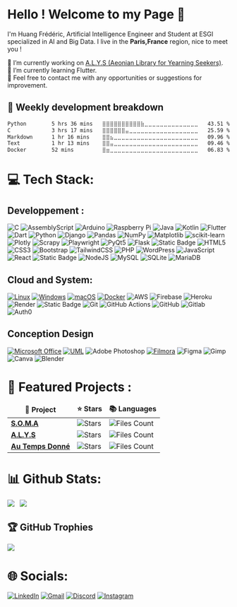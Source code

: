 # Hello ! Welcome to my Page 👋

I'm Huang Frédéric, Artificial Intelligence Engineer and Student at ESGI specialized in AI and Big Data. I live in the **Paris,France** region, nice to meet you !

🔭 I’m currently working on [A.L.Y.S (Aeonian Library for Yearning Seekers)](https://github.com/Huang-Frederic/A.L.Y.S).<br>
🌱 I’m currently learning Flutter.<br>
💬 Feel free to contact me with any opportunities or suggestions for improvement.<br>

<!-- ![visitors](https://visitor-badge.laobi.icu/badge?page_id=Huang-Frederic.Huang-Frederic) -->

## 🎯 Weekly development breakdown
<!--START_SECTION:waka-->

```txt
Python        5 hrs 36 mins   ⣿⣿⣿⣿⣿⣿⣿⣿⣿⣿⣷⣀⣀⣀⣀⣀⣀⣀⣀⣀⣀⣀⣀⣀⣀   43.51 %
C             3 hrs 17 mins   ⣿⣿⣿⣿⣿⣿⣤⣀⣀⣀⣀⣀⣀⣀⣀⣀⣀⣀⣀⣀⣀⣀⣀⣀⣀   25.59 %
Markdown      1 hr 16 mins    ⣿⣿⣦⣀⣀⣀⣀⣀⣀⣀⣀⣀⣀⣀⣀⣀⣀⣀⣀⣀⣀⣀⣀⣀⣀   09.96 %
Text          1 hr 13 mins    ⣿⣿⣤⣀⣀⣀⣀⣀⣀⣀⣀⣀⣀⣀⣀⣀⣀⣀⣀⣀⣀⣀⣀⣀⣀   09.46 %
Docker        52 mins         ⣿⣶⣀⣀⣀⣀⣀⣀⣀⣀⣀⣀⣀⣀⣀⣀⣀⣀⣀⣀⣀⣀⣀⣀⣀   06.83 %
```

<!--END_SECTION:waka-->

# 💻 Tech Stack:

## Developpement :


![C](https://img.shields.io/badge/c-%2300599C.svg?style=for-the-badge&logo=c&logoColor=white)
![AssemblyScript](https://img.shields.io/badge/assembly%20script-%23000000.svg?style=for-the-badge&logo=assemblyscript&logoColor=white)
![Arduino](https://img.shields.io/badge/-Arduino-00979D?style=for-the-badge&logo=Arduino&logoColor=white)
![Raspberry Pi](https://img.shields.io/badge/-RaspberryPi-C51A4A?style=for-the-badge&logo=Raspberry-Pi)<!-- -->
![Java](https://img.shields.io/badge/java-%23ED8B00.svg?style=for-the-badge&logo=openjdk&logoColor=white)
![Kotlin](https://img.shields.io/badge/kotlin-%237F52FF.svg?style=for-the-badge&logo=kotlin&logoColor=white)
![Flutter](https://img.shields.io/badge/Flutter-003545?style=for-the-badge&logo=flutter&logoColor=white)
![Dart](https://img.shields.io/badge/Dart-11557C?style=for-the-badge&logo=dart&logoColor=white)<!-- -->
![Python](https://img.shields.io/badge/python-3670A0?style=for-the-badge&logo=python&logoColor=ffdd54)
![Django](https://img.shields.io/badge/Django-003545?style=for-the-badge&logo=django&logoColor=white)
![Pandas](https://img.shields.io/badge/pandas-%23150458.svg?style=for-the-badge&logo=pandas&logoColor=white)
![NumPy](https://img.shields.io/badge/numpy-%23013243.svg?style=for-the-badge&logo=numpy&logoColor=white)
![Matplotlib](https://img.shields.io/badge/Matplotlib-11557C?style=for-the-badge&logo=plotly&logoColor=white)
![scikit-learn](https://img.shields.io/badge/scikit--learn-%23F7931E.svg?style=for-the-badge&logo=scikit-learn&logoColor=white)
![Plotly](https://img.shields.io/badge/Plotly-%233F4F75.svg?style=for-the-badge&logo=plotly&logoColor=white)
![Scrapy](https://img.shields.io/badge/Scrapy-FF2D20?style=for-the-badge&logo=scrapy&logoColor=white)
![Playwright](https://img.shields.io/badge/Playwright-2EAD33?style=for-the-badge&logo=playwright&logoColor=white)
![PyQt5](https://img.shields.io/badge/PyQt5-F89820?style=for-the-badge&logo=qt&logoColor=white)
![Flask](https://img.shields.io/badge/flask-%23000.svg?style=for-the-badge&logo=flask&logoColor=white)
![Static Badge](https://img.shields.io/badge/sqlalchemy-gray?style=for-the-badge&logo=SQLAlchemy)<!-- -->
![HTML5](https://img.shields.io/badge/HTML5-E34F26?style=for-the-badge&logo=html5&logoColor=white)
![CSS3](https://img.shields.io/badge/CSS3-1572B6?style=for-the-badge&logo=css3&logoColor=white)
![Bootstrap](https://img.shields.io/badge/Bootstrap-7952B3?style=for-the-badge&logo=bootstrap&logoColor=white)
![TailwindCSS](https://img.shields.io/badge/tailwindcss-%2338B2AC.svg?style=for-the-badge&logo=tailwind-css&logoColor=white)
![PHP](https://img.shields.io/badge/PHP-777BB4?style=for-the-badge&logo=php&logoColor=white)
![WordPress](https://img.shields.io/badge/WordPress-%23117AC9.svg?style=for-the-badge&logo=WordPress&logoColor=white)
![JavaScript](https://img.shields.io/badge/JavaScript-F7DF1E?style=for-the-badge&logo=javascript&logoColor=black)
![React](https://img.shields.io/badge/react-%2320232a.svg?style=for-the-badge&logo=react&logoColor=%2361DAFB)
![Static Badge](https://img.shields.io/badge/nuxt.js-gray?style=for-the-badge&logo=Nuxt.js)
![NodeJS](https://img.shields.io/badge/node.js-6DA55F?style=for-the-badge&logo=node.js&logoColor=white)<!-- -->
![MySQL](https://img.shields.io/badge/mysql-4479A1.svg?style=for-the-badge&logo=mysql&logoColor=white)
![SQLite](https://img.shields.io/badge/sqlite-%2307405e.svg?style=for-the-badge&logo=sqlite&logoColor=white)
![MariaDB](https://img.shields.io/badge/MariaDB-003545?style=for-the-badge&logo=mariadb&logoColor=white)


## Cloud and System:

[![Linux](https://img.shields.io/badge/Linux-FCC624?style=for-the-badge&logo=linux&logoColor=black)](https://www.linux.org/)
[![Windows](https://img.shields.io/badge/Windows-0078D6?style=for-the-badge&logo=windows&logoColor=white)](https://www.microsoft.com/en-us/windows)
[![macOS](https://img.shields.io/badge/macOS-000000?style=for-the-badge&logo=apple&logoColor=white)](https://www.apple.com/macos/)<!-- -->
[![Docker](https://img.shields.io/badge/Docker-2496ED?style=for-the-badge&logo=docker&logoColor=white)](https://www.docker.com/)<!-- -->
![AWS](https://img.shields.io/badge/AWS-%23FF9900.svg?style=for-the-badge&logo=amazon-aws&logoColor=white)
![Firebase](https://img.shields.io/badge/firebase-%23039BE5.svg?style=for-the-badge&logo=firebase)
![Heroku](https://img.shields.io/badge/heroku-%23430098.svg?style=for-the-badge&logo=heroku&logoColor=white)
![Render](https://img.shields.io/badge/Render-%46E3B7.svg?style=for-the-badge&logo=render&logoColor=white)
![Static Badge](https://img.shields.io/badge/supabase-gray?style=for-the-badge&logo=Supabase)<!-- -->
![Git](https://img.shields.io/badge/git-%23F05033.svg?style=for-the-badge&logo=git&logoColor=white)
![GitHub Actions](https://img.shields.io/badge/github%20actions-%232671E5.svg?style=for-the-badge&logo=githubactions&logoColor=white)
![GitHub](https://img.shields.io/badge/github-%23121011.svg?style=for-the-badge&logo=github&logoColor=white)
![Gitlab](https://img.shields.io/badge/gitlab-%232671E5.svg?style=for-the-badge&logo=gitlab&logoColor=white)
![Auth0](https://img.shields.io/badge/auth0-%230A0A0A.svg?style=for-the-badge&logo=auth0)
<!-- -->


## Conception Design

[![Microsoft Office](https://img.shields.io/badge/Microsoft_Office-D83B01?style=for-the-badge&logo=microsoft-office&logoColor=white)](https://www.office.com/)
[![UML](https://img.shields.io/badge/UML2-0C6EFC?style=for-the-badge&logo=uml&logoColor=white)](https://www.omg.org/spec/UML/)<!-- -->
![Adobe Photoshop](https://img.shields.io/badge/adobe%20photoshop-%2331A8FF.svg?style=for-the-badge&logo=adobe%20photoshop&logoColor=white)
[![Filmora](https://img.shields.io/badge/Filmora-4285F4?style=for-the-badge&logo=wondershare&logoColor=white)](https://filmora.wondershare.com/)
![Figma](https://img.shields.io/badge/figma-%23F24E1E.svg?style=for-the-badge&logo=figma&logoColor=white)
![Gimp](https://img.shields.io/badge/Gimp-657D8B?style=for-the-badge&logo=gimp&logoColor=FFFFFF)
![Canva](https://img.shields.io/badge/Canva-%2300C4CC.svg?style=for-the-badge&logo=Canva&logoColor=white)
![Blender](https://img.shields.io/badge/blender-%23F5792A.svg?style=for-the-badge&logo=blender&logoColor=white)

# 🤖 Featured Projects :

<table>
  <thead align="center">
    <tr border: none;>
      <td><b>📘 Project</b></td>
      <td><b>⭐ Stars</b></td>
      <td><b>📚 Languages</b></td>
    </tr>
  </thead>
  <tbody>
    <tr>
      <td><a href="https://github.com/Huang-Frederic/S.O.M.A"><b>S.O.M.A</b></a></td>
      <td><img alt="Stars" src="https://img.shields.io/github/stars/Huang-Frederic/S.O.M.A?style=flat-square&labelColor=343b41"/></td>
      <td><img alt="Files Count" src="https://img.shields.io/github/languages/count/Huang-Frederic/S.O.M.A?style=flat-square&labelColor=343b41""></td>
    </tr>
    <tr>
      <td><a href="https://github.com/Huang-Frederic/A.L.Y.S"><b>A.L.Y.S</b></a></td>
      <td><img alt="Stars" src="https://img.shields.io/github/stars/Huang-Frederic/A.L.Y.S?style=flat-square&labelColor=343b41"/></td>
      <td><img alt="Files Count" src="https://img.shields.io/github/languages/count/Huang-Frederic/A.L.Y.S?style=flat-square&labelColor=343b41""></td>
    </tr>
    <tr>
      <td><a href="https://github.com/Huang-Frederic/AuTempsDonne"><b>Au Temps Donné</b></a></td>
      <td><img alt="Stars" src="https://img.shields.io/github/stars/Huang-Frederic/AuTempsDonne?style=flat-square&labelColor=343b41"/></td>
      <td><img alt="Files Count" src="https://img.shields.io/github/languages/count/Huang-Frederic/AuTempsDonne?style=flat-square&labelColor=343b41""></td>
    </tr>
  </tbody>
</table>

# 📊 Github Stats:

![](https://github-readme-stats.vercel.app/api?username=Huang-Frederic&theme=react&hide_border=false&include_all_commits=true&count_private=true) &nbsp;
![](https://github-readme-streak-stats.herokuapp.com/?user=Huang-Frederic&theme=react&hide_border=false)

## 🏆 GitHub Trophies

![](https://github-profile-trophy.vercel.app/?username=Huang-Frederic&theme=discord&no-frame=false&no-bg=false&margin-w=4)

# 🌐 Socials:

[![LinkedIn](https://img.shields.io/badge/LinkedIn-%230077B5.svg?style=for-the-badge&logo=linkedin&logoColor=white)](https://linkedin.com/in/https://www.linkedin.com/in/fr%C3%A9d%C3%A9richuang/)
[![Gmail](https://img.shields.io/badge/Gmail-white?style=for-the-badge&logo=gmail&logoColor=red)](mailto:huangfrederic2002@gmail.com)
[![Discord](https://img.shields.io/badge/Discord-%237289DA.svg?style=for-the-badge&logo=discord&logoColor=white)](https://discord.gg/hisshiden)
[![Instagram](https://img.shields.io/badge/Instagram-%23E4405F.svg?style=for-the-badge&logo=Instagram&logoColor=white)](https://instagram.com/huang_frederic_)
